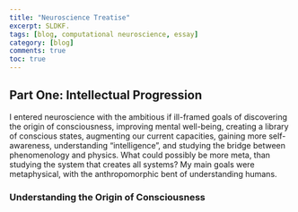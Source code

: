 ```yaml
---
title: "Neuroscience Treatise" 
excerpt: SLDKF.
tags: [blog, computational neuroscience, essay]
category: [blog]
comments: true
toc: true
---
```



## Part One: Intellectual Progression

I entered neuroscience with the ambitious if ill-framed goals of discovering the origin of consciousness, improving mental well-being, creating a library of conscious states, augmenting our current capacities, gaining more self-awareness, understanding “intelligence”, and studying the bridge between phenomenology and physics. What could possibly be more meta, than studying the system that creates all systems? My main goals were metaphysical, with the anthropomorphic bent of understanding humans.


### Understanding the Origin of Consciousness
